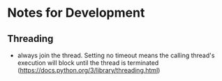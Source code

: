 # Notes for Development

## Threading

- always join the thread. Setting no timeout means the calling thread's execution will block until the thread is terminated (<https://docs.python.org/3/library/threading.html>)

